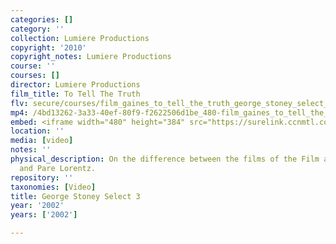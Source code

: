 ```yaml
---
categories: []
category: ''
collection: Lumiere Productions
copyright: '2010'
copyright_notes: Lumiere Productions
course: ''
courses: []
director: Lumiere Productions
film_title: To Tell The Truth
flv: secure/courses/film_gaines_to_tell_the_truth_george_stoney_select_3.flv
mp4: /4bd13262-3a33-40ef-80f9-f2622506d1be_480-film_gaines_to_tell_the_truth_george_stoney_select_3.mp4
embed: <iframe width="480" height="384" src="https://surelink.ccnmtl.columbia.edu/video/?player=mp4_secure_stream&file=/4bd13262-3a33-40ef-80f9-f2622506d1be_480-film_gaines_to_tell_the_truth_george_stoney_select_3.mp4&width=480&height=360&poster=https://d369ay3g98xik5.cloudfront.net/thumbs/2016/11/17/4bd13262-3a33-40ef-80f9-f2622506d1be-00003.jpg&authtype=wind"></iframe>
location: ''
media: [video]
notes: ''
physical_description: On the difference between the films of the Film and Photo League
  and Pare Lorentz.
repository: ''
taxonomies: [Video]
title: George Stoney Select 3
year: '2002'
years: ['2002']

---
```

